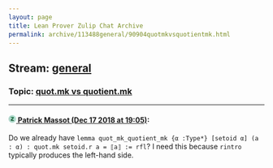 ```yaml
---
layout: page
title: Lean Prover Zulip Chat Archive 
permalink: archive/113488general/90904quotmkvsquotientmk.html
---
```


## Stream: [general](index.html)
### Topic: [quot.mk vs quotient.mk](90904quotmkvsquotientmk.html)

---

#### [![Click to go to Zulip](../../assets/img/zulip2.png) Patrick Massot (Dec 17 2018 at 19:05)](https://leanprover.zulipchat.com/#narrow/stream/113488-general/topic/quot.mk%20vs%20quotient.mk/near/152047620):
Do we already have `lemma quot_mk_quotient_mk {α :Type*} [setoid α] (a : α) : quot.mk setoid.r a = ⟦a⟧ := rfl`? I need this because `rintro` typically produces the left-hand side.

